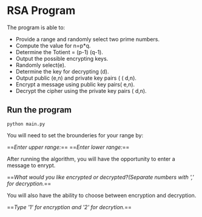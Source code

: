 # RSA Program

The program is able to:

- Provide a range and randomly select two prime numbers.
- Compute the value for n=p*q.
- Determine the Totient = (p-1) (q-1).
- Output the possible encrypting keys.
- Randomly select(e).
- Determine the key for decrypting (d).
- Output public  (e,n) and private key pairs ( ( d,n).
- Encrypt a message using public key pairs( e,n).
- Decrypt the cipher using the private key pairs ( d,n).

## Run the program

```python main.py```

You will need to set the brounderies for your range by:

==*Enter upper range:*==
==*Enter lower range:*==

After running the algorithm, you will have the opportunity to enter a message to enrypt.

==*What would you like encrypted or decrypted?(Separate numbers with ',' for decryption.*==

You will also have the ability to choose between encryption and decryption.

==*Type '1' for encryption and '2' for decrytion.*==
